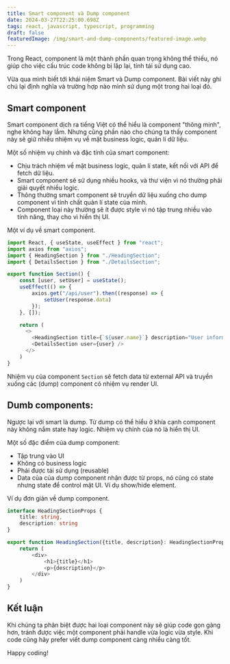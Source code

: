```yaml
---
title: Smart component và Dump component
date: 2024-03-27T22:25:00.698Z
tags: react, javascript, typescript, programming
draft: false
featuredImage: /img/smart-and-dump-components/featured-image.webp
---
```


Trong React, component là một thành phần quan trọng không thể thiếu, nó giúp cho việc cấu trúc code không bị lặp lại, tính tái sử dụng cao.

Vừa qua mình biết tới khái niệm Smart và Dump component. Bài viết này ghi chú lại định nghĩa và trường hợp nào mình sử dụng một trong hai loại đó.

## Smart component

Smart component dịch ra tiếng Việt có thể hiểu là component "thông minh", nghe không hay lắm. Nhưng cũng phần nào cho chúng ta thấy component này sẽ giữ nhiều nhiệm vụ về mặt business logic, quản lí dữ liệu.

Một số nhiệm vụ chính và đặc tính của smart component:

- Chịu trách nhiệm về mặt business logic, quản lí state, kết nối với API để fetch dữ liệu.
- Smart component sẽ sử dụng nhiều hooks, và thư viện vì nó thường phải giải quyết nhiều logic.
- Thông thường smart component sẽ truyền dữ liệu xuống cho dump component vì tính chất quản lí state của mình.
- Component loại này thường sẽ ít được style vì nó tập trung nhiều vào tính năng, thay cho vì hiển thị UI.

Một ví dụ về smart component.

```typescript
import React, { useState, useEffect } from "react";
import axios from "axios";
import { HeadingSection } from "./HeadingSection";
import { DetailsSection } from "./DetailsSection";

export function Section() {
    const [user, setUser] = useState();
    useEffect(() => {
        axios.get("/api/user").then((response) => {
            setUser(response.data)
        });
    }, []);

    return (
      <>
        <HeadingSection title={`${user.name}`} description="User information" />
        <DetailsSection user={user} />
      </>
    )
}
```

Nhiệm vụ của component `Section` sẽ fetch data từ external API và truyền xuống các (dump) component có nhiệm vụ render UI.

## Dumb components:

Ngược lại với smart là dump. Từ dump có thể hiểu ở khía cạnh component này không nắm state hay logic. Nhiệm vụ chính của nó là hiển thị UI.

Một số đặc điểm của dump component:

- Tập trung vào UI
- Không có business logic
- Phải được tái sử dụng (reusable)
- Data của của dump component nhận được từ props, nó cũng có state nhưng state để control mặt UI. Ví dụ show/hide element.

Ví dụ đơn giản về dump component.

```typescript
interface HeadingSectionProps {
    title: string,
    description: string
}

export function HeadingSection({title, description}: HeadingSectionProps) {
    return (
        <div>
            <h1>{title}</h1>
            <p>{description}</p>
        </div>
    )
}
```

## Kết luận

Khi chúng ta phân biệt được hai loại component này sẽ giúp code gọn gàng hơn, tránh được việc một component phải handle vừa logic vừa style. Khi code cũng hãy prefer viết dump component càng nhiều càng tốt.

Happy coding!
